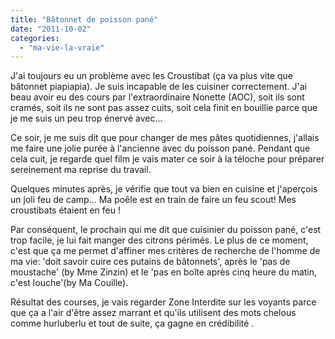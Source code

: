 ```yaml
---
title: "Bâtonnet de poisson pané"
date: "2011-10-02"
categories: 
  - "ma-vie-la-vraie"
---
```


J'ai toujours eu un problème avec les Croustibat (ça va plus vite que bâtonnet piapiapia). Je suis incapable de les cuisiner correctement. J'ai beau avoir eu des cours par l'extraordinaire Nonette (AOC), soit ils sont cramés, soit ils ne sont pas assez cuits, soit cela finit en bouillie parce que je me suis un peu trop énervé avec...

Ce soir, je me suis dit que pour changer de mes pâtes quotidiennes, j'allais me faire une jolie purée à l'ancienne avec du poisson pané. Pendant que cela cuit, je regarde quel film je vais mater ce soir à la téloche pour préparer sereinement ma reprise du travail.

Quelques minutes après, je vérifie que tout va bien en cuisine et j'aperçois un joli feu de camp... Ma poêle est en train de faire un feu scout! Mes croustibats étaient en feu !

Par conséquent, le prochain qui me dit que cuisinier du poisson pané, c'est trop facile, je lui fait manger des citrons périmés. Le plus de ce moment, c'est que ça me permet d'affiner mes critères de recherche de l'homme de ma vie: 'doit savoir cuire ces putains de bâtonnets', après le 'pas de moustache' (by Mme Zinzin) et le 'pas en boîte après cinq heure du matin, c'est louche'(by Ma Couille).

Résultat des courses, je vais regarder Zone Interdite sur les voyants parce que ça a l'air d'être assez marrant et qu'ils utilisent des mots chelous comme hurluberlu et tout de suite, ça gagne en crédibilité .
